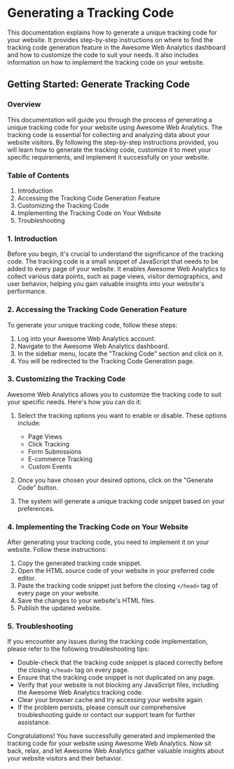 # Generating a Tracking Code
This documentation explains how to generate a unique tracking code for your website. It provides step-by-step instructions on where to find the tracking code generation feature in the Awesome Web Analytics dashboard and how to customize the code to suit your needs. It also includes information on how to implement the tracking code on your website.

## Getting Started: Generate Tracking Code

### Overview
This documentation will guide you through the process of generating a unique tracking code for your website using Awesome Web Analytics. The tracking code is essential for collecting and analyzing data about your website visitors. By following the step-by-step instructions provided, you will learn how to generate the tracking code, customize it to meet your specific requirements, and implement it successfully on your website.

### Table of Contents
1. Introduction
2. Accessing the Tracking Code Generation Feature
3. Customizing the Tracking Code
4. Implementing the Tracking Code on Your Website
5. Troubleshooting

### 1. Introduction
Before you begin, it's crucial to understand the significance of the tracking code. The tracking code is a small snippet of JavaScript that needs to be added to every page of your website. It enables Awesome Web Analytics to collect various data points, such as page views, visitor demographics, and user behavior, helping you gain valuable insights into your website's performance.

### 2. Accessing the Tracking Code Generation Feature
To generate your unique tracking code, follow these steps:

1. Log into your Awesome Web Analytics account.
2. Navigate to the Awesome Web Analytics dashboard.
3. In the sidebar menu, locate the "Tracking Code" section and click on it.
4. You will be redirected to the Tracking Code Generation page.

### 3. Customizing the Tracking Code
Awesome Web Analytics allows you to customize the tracking code to suit your specific needs. Here's how you can do it:

1. Select the tracking options you want to enable or disable. These options include:
   - Page Views
   - Click Tracking
   - Form Submissions
   - E-commerce Tracking
   - Custom Events

2. Once you have chosen your desired options, click on the "Generate Code" button.
3. The system will generate a unique tracking code snippet based on your preferences.

### 4. Implementing the Tracking Code on Your Website
After generating your tracking code, you need to implement it on your website. Follow these instructions:

1. Copy the generated tracking code snippet.
2. Open the HTML source code of your website in your preferred code editor.
3. Paste the tracking code snippet just before the closing `</head>` tag of every page on your website.
4. Save the changes to your website's HTML files.
5. Publish the updated website.

### 5. Troubleshooting
If you encounter any issues during the tracking code implementation, please refer to the following troubleshooting tips:

- Double-check that the tracking code snippet is placed correctly before the closing `</head>` tag on every page.
- Ensure that the tracking code snippet is not duplicated on any page.
- Verify that your website is not blocking any JavaScript files, including the Awesome Web Analytics tracking code.
- Clear your browser cache and try accessing your website again.
- If the problem persists, please consult our comprehensive troubleshooting guide or contact our support team for further assistance.

Congratulations! You have successfully generated and implemented the tracking code for your website using Awesome Web Analytics. Now sit back, relax, and let Awesome Web Analytics gather valuable insights about your website visitors and their behavior.
